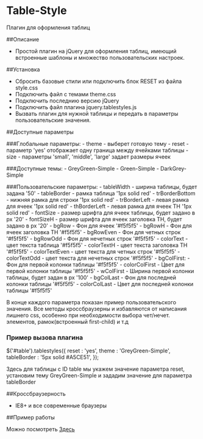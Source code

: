 Table-Style
===========

Плагин для оформления таблиц

##Описание

- Простой плагин на jQuery для оформления таблиц, имеющий встроенные шаблоны и множество пользовательских настроек.

##Установка

- Сбросить базовые стили или подключить блок RESET из файла style.css
- Подключить файл с темами theme.css
- Подключить последнию версию jQuery
- Подключить файл плагина jquery.tablestyles.js
- Вызвать плагин для нужной таблицы и передать в параметры пользовательские значения.

##Доступные параметры

###Глобальные параметры:
	- theme - выберет готовую тему
	- reset - параметр 'yes' отображает одну граница между ячейками таблицы
	- size - параметры 'small', 'middle', 'large' задает размеры ячеек

###Доступные темы:
	- GreyGreen-Simple
	- Green-Simple
	- DarkGrey-Simple
	
###Пользовательские параметры:
	- tableWidth - ширина таблицы, будет задана '50'
	- tableBorder - рамка таблица '1px solid red'
	- trBorderBottom - нижняя рамка для строки '1px solid red'
	- trBorderLeft - левая рамка для ячеек '1px solid red'
	- thBorderLeft - левая рамка для ячеек TH '1px solid red'
	- fontSize - размер шрифта для ячеек таблицы, будет задано в px '20'
	- fontSizeH - размер шрифта для ячеек заголовка TH, будет задано в px '20'
	- bgRow - Фон для ячеек '#f5f5f5'
	- bgRowH - Фон для ячеек заголовка TH '#f5f5f5'
	- bgRowEven - Фон для четных строк '#f5f5f5'
	- bgRowOdd - Фон для нечетных строк '#f5f5f5'
	- colorText - цвет текста таблица '#f5f5f5'
	- colorTextH - цвет текста заголовка TH '#f5f5f5'
	- colorTextEven - цвет текста для четных строк '#f5f5f5'
	- colorTextOdd - цвет текста для нечетных строк '#f5f5f5'
	- bgColFirst: - Фон для первой колонки таблицы '#f5f5f5'
	- colorColFirst - Цвет для первой колонки таблицы '#f5f5f5'
	- wColFirst - Ширина первой колонки таблицы, будет задан в px '100'
	- bgColLast -  Фон для последней колонки таблицы '#f5f5f5'
	- colorColLast - Цвет для последней колонки таблицы '#f5f5f5'
	
В конце каждого параметра показан пример пользовательского значения.
Все методы кроссбраузерны и избавляются от написания лишнего css, особенно при необходимости выбора чет/нечет. элементов, рамок(встроенный first-child) и т.д	
	
### Пример вызова плагина

$('#table').tablestyles({
	reset : 'yes',
	theme : 'GreyGreen-Simple',
	tableBorder : '5px solid #A5CE51',
});

Здесь для таблицы с ID table мы укажем значение параметра reset, установим тему GreyGreen-Simple и зададим значение для параметра tableBorder 
 
##Кроссбраузерность

 - IE8+ и все современные браузеры

##Пример работы

Можно посмотреть <a href="http://example.web-ulyanov.ru/frontend/table-style">Здесь</a>

